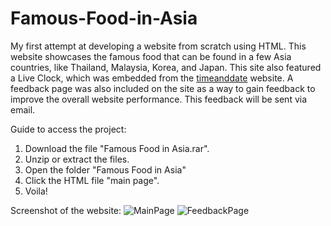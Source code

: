 # Famous-Food-in-Asia
My first attempt at developing a website from scratch using HTML. This website showcases the famous food that can be found in a few Asia countries, like Thailand, Malaysia, Korea, and Japan. This site also featured a Live Clock, which was embedded from the <a href="https://www.timeanddate.com/" target="_blank" rel="noopener noreferrer">timeanddate</a> website. A feedback page was also included on the site as a way to gain feedback to improve the overall website performance. This feedback will be sent via email.

Guide to access the project:
1. Download the file "Famous Food in Asia.rar".
2. Unzip or extract the files.
3. Open the folder "Famous Food in Asia" 
4. Click the HTML file "main page".
5. Voila!

Screenshot of the website:
![MainPage](https://github.com/user-attachments/assets/f60815a3-3ee7-4ed8-9610-3d0ce4cd030a)
![FeedbackPage](https://github.com/user-attachments/assets/f825fa73-d7b1-4241-9411-86d2d0f01820)
